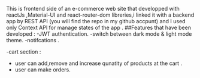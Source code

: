 This is frontend side  of an e-commerce web site that developped with reactJs ,Material-UI and react-router-dom libreries,i linked it with a backend app by REST API (you will find the repo in my github accpunt) and I used only Context API for manage states of the app .
##Features that have been developed :
-JWT authentication.
-switch between dark mode & light mode theme.
-notifcations .

-cart section :
  - user can add,remove and increase qunatity of products at the cart .
  - user can make orders.
